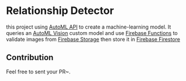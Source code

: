 # Relationship Detector

this project using [AutoML API](https://cloud.google.com/vision/automl/docs/reference/rest/) to create a machine-learning model. It queries an [AutoML Vision](https://cloud.google.com/vision/automl/docs/) custom model and use [Firebase Functions](https://firebase.google.com/docs/functions/) to validate images from [Firebase Storage](https://firebase.google.com/docs/storage/) then store it in [Firebase Firestore](https://firebase.google.com/docs/firestore/)

## Contribution
Feel free to sent your PR~.

